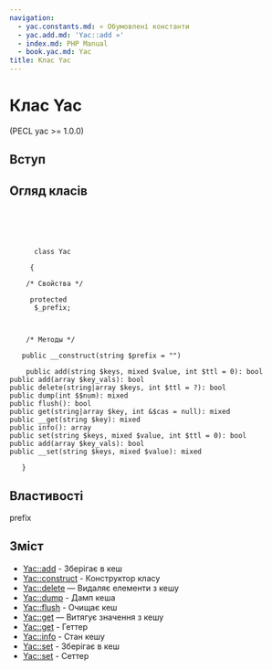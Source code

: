 ```yaml
---
navigation:
  - yac.constants.md: « Обумовлені константи
  - yac.add.md: 'Yac::add »'
  - index.md: PHP Manual
  - book.yac.md: Yac
title: Клас Yac
---
```

# Клас Yac

(PECL yac >= 1.0.0)

## Вступ

## Огляд класів

```classsynopsis



    
     
      class Yac
     
     {

    /* Свойства */
    
     protected
      $_prefix;



    /* Методы */
    
   public __construct(string $prefix = "")

    public add(string $keys, mixed $value, int $ttl = 0): bool
public add(array $key_vals): bool
public delete(string|array $keys, int $ttl = ?): bool
public dump(int $$num): mixed
public flush(): bool
public get(string|array $key, int &$cas = null): mixed
public __get(string $key): mixed
public info(): array
public set(string $keys, mixed $value, int $ttl = 0): bool
public add(array $key_vals): bool
public __set(string $keys, mixed $value): mixed

   }
```

## Властивості

prefix

## Зміст

-   [Yac::add](yac.add.md) - Зберігає в кеш
-   [Yac::construct](yac.construct.md) - Конструктор класу
-   [Yac::delete](yac.delete.md) — Видаляє елементи з кешу
-   [Yac::dump](yac.dump.md) - Дамп кеша
-   [Yac::flush](yac.flush.md) - Очищає кеш
-   [Yac::get](yac.get.md) — Витягує значення з кешу
-   [Yac::get](yac.getter.md) - Геттер
-   [Yac::info](yac.info.md) - Стан кешу
-   [Yac::set](yac.set.md) - Зберігає в кеш
-   [Yac::set](yac.setter.md) - Сеттер
